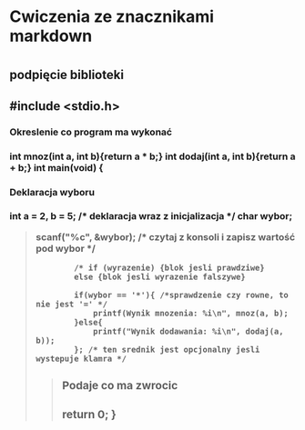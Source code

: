 
<h1>Cwiczenia ze znacznikami markdown<h1>

<h2> podpięcie biblioteki <h2>

#include <stdio.h>

<h3> Okreslenie co program ma wykonać <h3> 
		int mnoz(int a, int b){return a * b;}
		int dodaj(int a, int b){return a + b;}
		int main(void)
		{

<h3> Deklaracja wyboru <h3>
			int a = 2, b = 5; /* deklaracja wraz z inicjalizacja */
			char wybor;
			
<blockquote>
<p>
			scanf("%c", &wybor); /* czytaj z konsoli i zapisz wartość pod wybor */


			/* if (wyrazenie) {blok jesli prawdziwe}
			else {blok jesli wyrazenie falszywe}

			if(wybor == '*'){ /*sprawdzenie czy rowne, to nie jest '=' */
				printf(Wynik mnozenia: %i\n", mnoz(a, b);
			}else{
				printf("Wynik dodawania: %i\n", dodaj(a, b));
			}; /* ten srednik jest opcjonalny jesli wystepuje klamra */
<p>
<blockquote>

<h3> Podaje co ma zwrocic <h3>
			return 0;
		}
